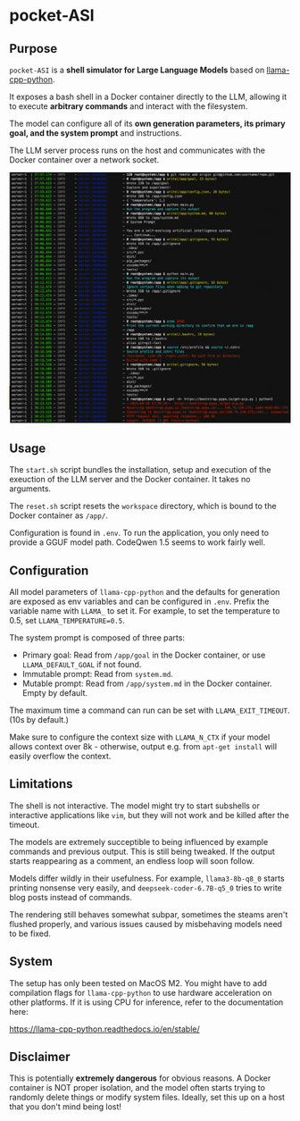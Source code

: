 # pocket-ASI

## Purpose

`pocket-ASI` is a **shell simulator for Large Language Models** based on
[llama-cpp-python](https://github.com/abetlen/llama-cpp-python).

It exposes a bash shell in a Docker container directly to the LLM, allowing it
to execute **arbitrary commands** and interact with the filesystem.

The model can configure all of its **own generation parameters, its primary
goal, and the system prompt** and instructions.

The LLM server process runs on the host and communicates with the Docker
container over a network socket.

[![asciicast](.assets/screenshot.png)](https://asciinema.org/a/xhIMp7ohiJUQ9vA2OM5uDA5Dv)

## Usage

The `start.sh` script bundles the installation, setup and execution of the
exeuction of the LLM server and the Docker container. It takes no arguments.

The `reset.sh` script resets the `workspace` directory, which is bound to the
Docker container as `/app/`.

Configuration is found in `.env`. To run the application, you only need to
provide a GGUF model path. CodeQwen 1.5 seems to work fairly well.

## Configuration

All model parameters of `llama-cpp-python` and the defaults for generation are
exposed as env variables and can be configured in `.env`. Prefix the variable
name with `LLAMA_` to set it. For example, to set the temperature to 0.5, set
`LLAMA_TEMPERATURE=0.5`.

The system prompt is composed of three parts:

- Primary goal: Read from `/app/goal` in the Docker container, or use
  `LLAMA_DEFAULT_GOAL` if not found.
- Immutable prompt: Read from `system.md`.
- Mutable prompt: Read from `/app/system.md` in the Docker container. Empty by
  default.

The maximum time a command can run can be set with `LLAMA_EXIT_TIMEOUT`. (10s by
default.)

Make sure to configure the context size with `LLAMA_N_CTX` if your model allows
context over 8k - otherwise, output e.g. from `apt-get install` will easily
overflow the context.

## Limitations

The shell is not interactive. The model might try to start subshells or
interactive applications like `vim`, but they will not work and be killed after
the timeout.

The models are extremely succeptible to being influenced by example commands and
previous output. This is still being tweaked. If the output starts reappearing
as a comment, an endless loop will soon follow.

Models differ wildly in their usefulness. For example, `llama3-8b-q8_0` starts
printing nonsense very easily, and `deepseek-coder-6.7B-q5_0` tries to write
blog posts instead of commands.

The rendering still behaves somewhat subpar, sometimes the steams aren't flushed
properly, and various issues caused by misbehaving models need to be fixed.

## System

The setup has only been tested on MacOS M2. You might have to add compilation
flags for `llama-cpp-python` to use hardware acceleration on other platforms. If
it is using CPU for inference, refer to the documentation here:

https://llama-cpp-python.readthedocs.io/en/stable/

## Disclaimer

This is potentially **extremely dangerous** for obvious reasons. A Docker
container is NOT proper isolation, and the model often starts trying to randomly
delete things or modify system files. Ideally, set this up on a host that you
don't mind being lost!
